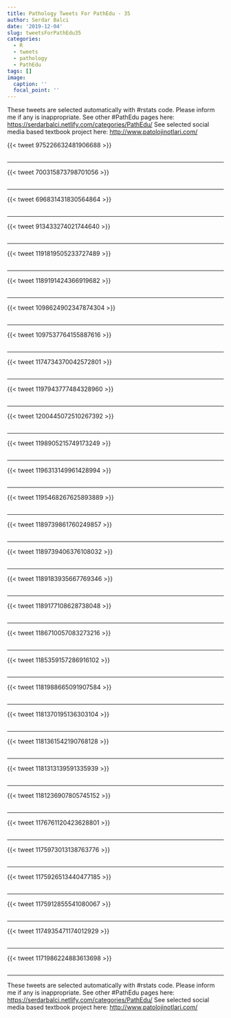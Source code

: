 ```yaml
---
title: Pathology Tweets For PathEdu - 35
author: Serdar Balci
date: '2019-12-04'
slug: tweetsForPathEdu35
categories:
  - R
  - tweets
  - pathology
  - PathEdu
tags: []
image:
  caption: ''
  focal_point: ''
---
```



These tweets are selected automatically with #rstats code. Please inform me if any is inappropriate.
See other #PathEdu pages here: https://serdarbalci.netlify.com/categories/PathEdu/ 
See selected social media based textbook project here: http://www.patolojinotlari.com/

{{< tweet 975226632481906688 >}}
<br>
<br>
<hr>
{{< tweet 700315873798701056 >}}
<br>
<br>
<hr>
{{< tweet 696831431830564864 >}}
<br>
<br>
<hr>
{{< tweet 913433274021744640 >}}
<br>
<br>
<hr>
{{< tweet 1191819505233727489 >}}
<br>
<br>
<hr>
{{< tweet 1189191424366919682 >}}
<br>
<br>
<hr>
{{< tweet 1098624902347874304 >}}
<br>
<br>
<hr>
{{< tweet 1097537764155887616 >}}
<br>
<br>
<hr>
{{< tweet 1174734370042572801 >}}
<br>
<br>
<hr>
{{< tweet 1197943777484328960 >}}
<br>
<br>
<hr>
{{< tweet 1200445072510267392 >}}
<br>
<br>
<hr>
{{< tweet 1198905215749173249 >}}
<br>
<br>
<hr>
{{< tweet 1196313149961428994 >}}
<br>
<br>
<hr>
{{< tweet 1195468267625893889 >}}
<br>
<br>
<hr>
{{< tweet 1189739861760249857 >}}
<br>
<br>
<hr>
{{< tweet 1189739406376108032 >}}
<br>
<br>
<hr>
{{< tweet 1189183935667769346 >}}
<br>
<br>
<hr>
{{< tweet 1189177108628738048 >}}
<br>
<br>
<hr>
{{< tweet 1186710057083273216 >}}
<br>
<br>
<hr>
{{< tweet 1185359157286916102 >}}
<br>
<br>
<hr>
{{< tweet 1181988665091907584 >}}
<br>
<br>
<hr>
{{< tweet 1181370195136303104 >}}
<br>
<br>
<hr>
{{< tweet 1181361542190768128 >}}
<br>
<br>
<hr>
{{< tweet 1181313139591335939 >}}
<br>
<br>
<hr>
{{< tweet 1181236907805745152 >}}
<br>
<br>
<hr>
{{< tweet 1176761120423628801 >}}
<br>
<br>
<hr>
{{< tweet 1175973013138763776 >}}
<br>
<br>
<hr>
{{< tweet 1175926513440477185 >}}
<br>
<br>
<hr>
{{< tweet 1175912855541080067 >}}
<br>
<br>
<hr>
{{< tweet 1174935471174012929 >}}
<br>
<br>
<hr>
{{< tweet 1171986224883613698 >}}
<br>
<br>
<hr>


These tweets are selected automatically with #rstats code. Please inform me if any is inappropriate.
See other #PathEdu pages here: https://serdarbalci.netlify.com/categories/PathEdu/ 
See selected social media based textbook project here: http://www.patolojinotlari.com/
